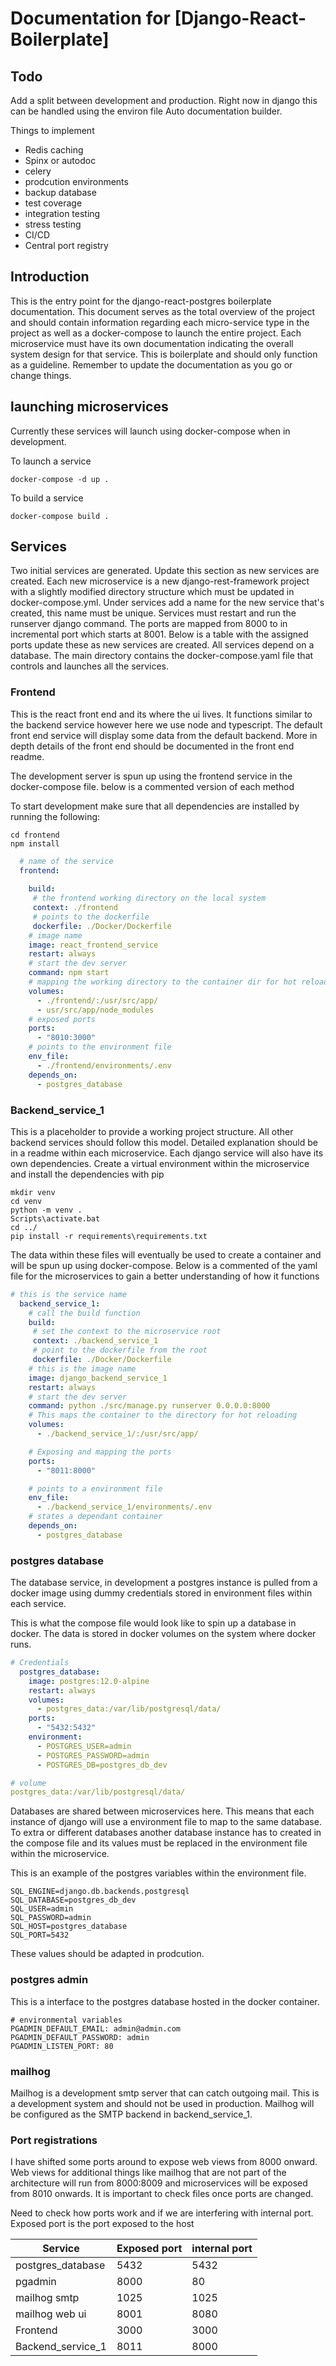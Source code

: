 # Documentation for [Django-React-Boilerplate]

## Todo
Add a split between development and production. Right now in django this can be handled using the environ file
Auto documentation builder. 

Things to implement
 - Redis caching
 - Spinx or autodoc
 - celery
 - prodcution environments
 - backup database
 - test coverage
 - integration testing
 - stress testing
 - CI/CD
 - Central port registry
 
## Introduction
This is the entry point for the django-react-postgres boilerplate documentation. This document serves as the total overview of the project 
and should contain information regarding each micro-service type in the project as well as a docker-compose to launch the 
entire project. Each microservice must have its own documentation indicating the overall system design for that service.
This is boilerplate and should only function as a guideline. Remember to update the documentation as you go or change 
things. 

## launching microservices
Currently these services will launch using docker-compose when in development. 

To launch a service
```
docker-compose -d up .
```

To build a service
```
docker-compose build .
```

## Services
Two initial services are generated. Update this section as new services are created. Each new microservice is a new 
django-rest-framework project with a slightly modified directory structure which must be updated in docker-compose.yml.
Under services add a name for the new service that's created, this name must be unique. Services must restart and run
the runserver django command. The ports are mapped from 8000 to in incremental port which starts at 8001. Below is a 
table with the assigned ports update these as new services are created. All services depend on a database. The main
directory contains the docker-compose.yaml file that controls and launches all the services.

### Frontend
This is the react front end and its where the ui lives. It functions similar to the backend service however here 
we use node and typescript. The default front end service will display some data from the default backend. More in depth
details of the front end should be documented in the front end readme. 

The development server is spun up using the frontend service in the docker-compose file. below is a commented version
of each method

To start development make sure that all dependencies are installed by running the following:

```
cd frontend
npm install
```

```yaml
  # name of the service
  frontend:
    
    build:
     # the frontend working directory on the local system
     context: ./frontend
     # points to the dockerfile
     dockerfile: ./Docker/Dockerfile
    # image name
    image: react_frontend_service
    restart: always
    # start the dev server
    command: npm start
    # mapping the working directory to the container dir for hot reloading
    volumes:
      - ./frontend/:/usr/src/app/
      - usr/src/app/node_modules
    # exposed ports
    ports:
      - "8010:3000"
    # points to the environment file
    env_file:
      - ./frontend/environments/.env
    depends_on:
      - postgres_database
```

### Backend_service_1
This is a placeholder to provide a working project structure. All other backend services should follow this model. 
Detailed explanation should be in a readme within each microservice. Each django service will also have its own
dependencies. Create a virtual environment within the microservice and install the dependencies with pip

```
mkdir venv
cd venv
python -m venv .
Scripts\activate.bat
cd ../
pip install -r requirements\requirements.txt
```

The data within these files will eventually be used to create a container and will be spun up using docker-compose. Below
is a commented of the yaml file for the microservices to gain a better understanding of how it functions

```yaml
# this is the service name
  backend_service_1:
    # call the build function
    build:
     # set the context to the microservice root
     context: ./backend_service_1
     # point to the dockerfile from the root
     dockerfile: ./Docker/Dockerfile
    # this is the image name
    image: django_backend_service_1
    restart: always
    # start the dev server
    command: python ./src/manage.py runserver 0.0.0.0:8000
    # This maps the container to the directory for hot reloading
    volumes:
      - ./backend_service_1/:/usr/src/app/

    # Exposing and mapping the ports
    ports:
      - "8011:8000"

    # points to a environment file
    env_file:
      - ./backend_service_1/environments/.env
    # states a dependant container
    depends_on:
      - postgres_database
```


### postgres database
The database service, in development a postgres instance is pulled from a docker image using dummy credentials stored
in environment files within each service. 

This is what the compose file would look like to spin up a database in docker. The data is stored in docker volumes 
on the system where docker runs.
```yaml
# Credentials
  postgres_database:
    image: postgres:12.0-alpine
    restart: always
    volumes:
      - postgres_data:/var/lib/postgresql/data/
    ports:
      - "5432:5432"
    environment:
      - POSTGRES_USER=admin
      - POSTGRES_PASSWORD=admin
      - POSTGRES_DB=postgres_db_dev

# volume
postgres_data:/var/lib/postgresql/data/
```

Databases are shared between microservices here. This means that each instance of django will use a environment file
to map to the same database. To extra or different databases another database instance has to created in the compose
file and its values must be replaced in the environment file within the microservice. 

This is an example of the postgres variables within the environment file. 
```
SQL_ENGINE=django.db.backends.postgresql
SQL_DATABASE=postgres_db_dev
SQL_USER=admin
SQL_PASSWORD=admin
SQL_HOST=postgres_database
SQL_PORT=5432
```

These values should be adapted in prodcution. 

### postgres admin
This is a interface to the postgres database hosted in the docker container.
```
# environmental variables
PGADMIN_DEFAULT_EMAIL: admin@admin.com
PGADMIN_DEFAULT_PASSWORD: admin
PGADMIN_LISTEN_PORT: 80

```

### mailhog

Mailhog is a development smtp server that can catch outgoing mail. This is a development system and should not be used
in production. Mailhog will be configured as the SMTP backend in backend_service_1.

### Port registrations

I have shifted some ports around to expose web views from 8000 onward. Web views for additional things like mailhog
that are not part of the architecture will run from 8000:8009 and microservices will be exposed from 8010 onwards. It
is important to check files once ports are changed. 

Need to check how ports work and if we are interfering with internal port. Exposed port is the port exposed to the host

|Service| Exposed port | internal port |
|-------|---------------|--------------|
|postgres_database | 5432 | 5432 |
|pgadmin | 8000| 80 |
|mailhog smtp | 1025 | 1025 |
| mailhog web ui | 8001 | 8080 |
|Frontend | 3000 | 3000|
|Backend_service_1| 8011 | 8000 |

